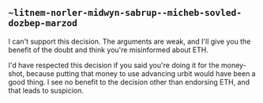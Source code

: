 ## `~litnem-norler-midwyn-sabrup--micheb-sovled-dozbep-marzod`
I can't support this decision. The arguments are weak, and I'll give you the benefit of the doubt and think you're misinformed about ETH.

I'd have respected this decision if you said you're doing it for the money-shot, because putting that money to use advancing urbit would have been a good thing. I see no benefit to the decision other than endorsing ETH, and that leads to suspicion.